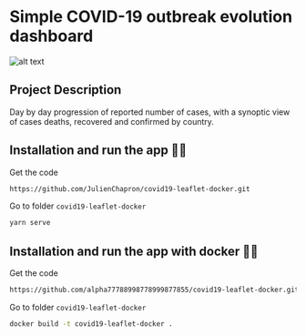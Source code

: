 # Simple COVID-19 outbreak evolution dashboard

![alt text](https://raw.githubusercontent.com/alpha77788998778999877855/port-scanner-docker/master/markdown/img/simple-port-scanner.gif)

## Project Description

Day by day progression of reported number of cases, with a synoptic view of cases deaths, recovered and confirmed by country.

## Installation and run the app 🚀🚀

Get the code

```bash
https://github.com/JulienChapron/covid19-leaflet-docker.git
```

Go to folder `covid19-leaflet-docker`

```bash
yarn serve
```

## Installation and run the app with docker 🚀🚀

Get the code

```bash
https://github.com/alpha77788998778999877855/covid19-leaflet-docker.git
```

Go to folder `covid19-leaflet-docker`

```bash
docker build -t covid19-leaflet-docker .
```
